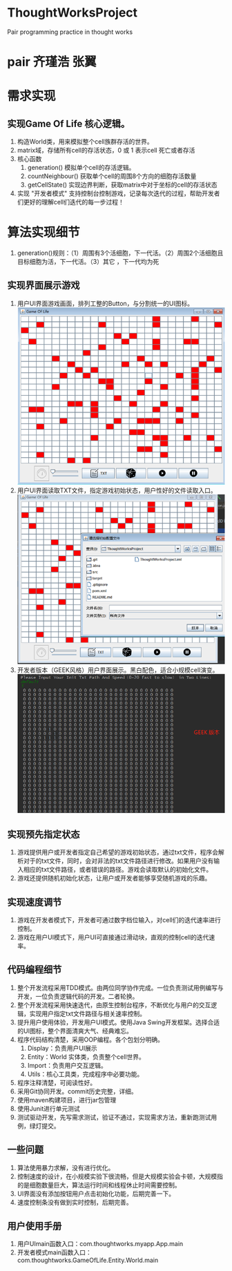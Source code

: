 # ThoughtWorksProject
Pair programming practice in thought works
# pair 齐瑾浩  张翼
# 需求实现
## 实现Game Of Life 核心逻辑。
1. 构造World类，用来模拟整个cell族群存活的世界。
2. matrix域，存储所有cell的存活状态，0 或 1 表示cell 死亡或者存活
3. 核心函数
    1. generation() 模拟单个cell的存活逻辑。
    2. countNeighbour() 获取单个cell的周围8个方向的细胞存活数量
    3. getCellState() 实现边界判断，获取matrix中对于坐标的cell的存活状态
4. 实现 "开发者模式" 支持控制台控制游戏，记录每次迭代的过程，帮助开发者们更好的理解cell们迭代的每一步过程！
# 算法实现细节
1. generation()规则：（1）周围有3个活细胞，下一代活。（2）周围2个活细胞且目标细胞为活，下一代活。（3）其它 ，下一代均为死

## 实现界面展示游戏
1. 用户UI界面游戏画面，排列工整的Button，与分割统一的UI图标。
![avatar](Image/1.png)
2. 用户UI界面读取TXT文件，指定游戏初始状态，用户性好的文件读取入口。
![avatar](Image/2.png)
3. 开发者版本（GEEK风格）用户界面展示。黑白配色，适合小规模cell演变。
![avatar](Image/3.png)

## 实现预先指定状态
1. 游戏提供用户或开发者指定自己希望的游戏初始状态，通过txt文件，程序会解析对于的txt文件，同时，会对非法的txt文件路径进行修改。如果用户没有输入相应的txt文件路径，或者错误的路径。游戏会读取默认的初始化文件。
2. 游戏还提供随机初始化状态，让用户或开发者能够享受随机游戏的乐趣。

## 实现速度调节
1. 游戏在开发者模式下，开发者可通过数字档位输入，对cell们的迭代速率进行控制。
2. 游戏在用户UI模式下，用户UI可直接通过滑动块，直观的控制cell的迭代速率。

## 代码编程细节
1. 整个开发流程采用TDD模式。由两位同学协作完成。一位负责测试用例编写与开发，一位负责逻辑代码的开发。二者轮换。
2. 整个开发流程采用快速迭代，由原生控制台程序，不断优化与用户的交互逻辑，实现用户指定txt文件路径与相关速率控制。
3. 提升用户使用体验，开发用户UI模式。使用Java Swing开发框架。选择合适的UI图标，整个界面清爽大气、经典难忘。
4. 程序代码结构清楚，采用OOP编程。各个包划分明确。
    1. Display：负责用户UI展示
    2. Entity：World 实体类，负责整个cell世界。
    3. Import：负责用户交互逻辑。
    4. Utils：核心工具类，完成程序中必要功能。
5. 程序注释清楚，可阅读性好。
6. 采用Git协同开发。commit历史完整，详细。
7. 使用maven构建项目，进行jar包管理
8. 使用Junit进行单元测试
9. 测试驱动开发，先写需求测试，验证不通过，实现需求方法，重新跑测试用例，绿灯提交。

## 一些问题
1. 算法使用暴力求解，没有进行优化。
2. 控制速度的设计，在小规模实验下很流畅，但是大规模实验会卡顿，大规模指的是细胞数量巨大，算法运行时间和线程休止时间需要控制。
3. UI界面没有添加按钮用户点击初始化功能，后期完善一下。
4. 速度控制条没有做到实时控制，后期完善。

## 用户使用手册
1. 用户UImain函数入口：com.thoughtworks.myapp.App.main
2. 开发者模式main函数入口：com.thoughtworks.GameOfLife.Entity.World.main

